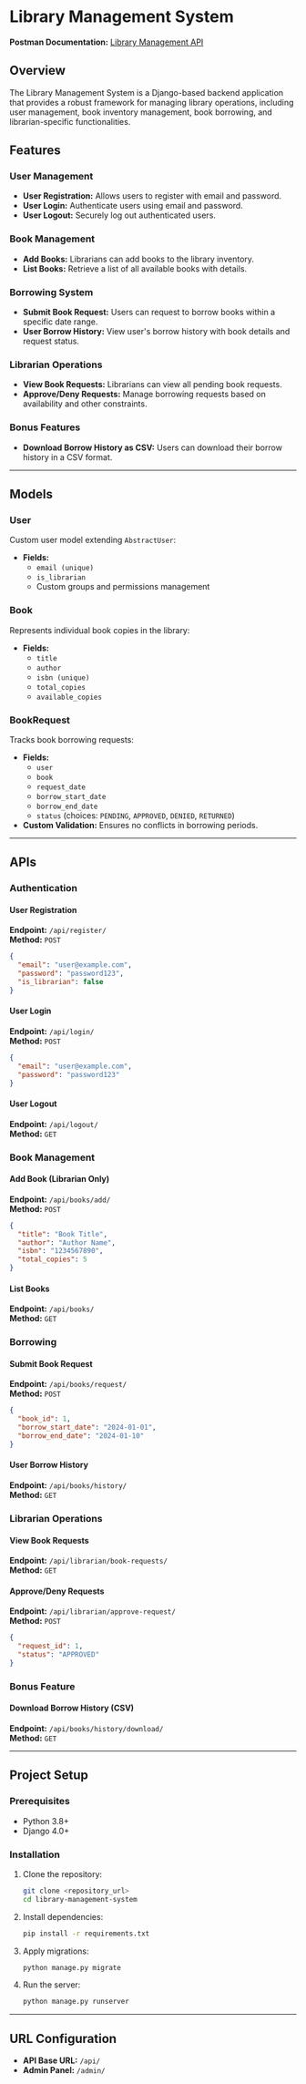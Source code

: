 # Library Management System

**Postman Documentation:** [Library Management API](https://documenter.getpostman.com/view/38648191/2sAYBd88Zd)

## Overview

The Library Management System is a Django-based backend application that provides a robust framework for managing library operations, including user management, book inventory management, book borrowing, and librarian-specific functionalities.

## Features

### User Management

- **User Registration:** Allows users to register with email and password.
- **User Login:** Authenticate users using email and password.
- **User Logout:** Securely log out authenticated users.

### Book Management

- **Add Books:** Librarians can add books to the library inventory.
- **List Books:** Retrieve a list of all available books with details.

### Borrowing System

- **Submit Book Request:** Users can request to borrow books within a specific date range.
- **User Borrow History:** View user's borrow history with book details and request status.

### Librarian Operations

- **View Book Requests:** Librarians can view all pending book requests.
- **Approve/Deny Requests:** Manage borrowing requests based on availability and other constraints.

### Bonus Features

- **Download Borrow History as CSV:** Users can download their borrow history in a CSV format.

---

## Models

### User

Custom user model extending `AbstractUser`:

- **Fields:**
  - `email (unique)`
  - `is_librarian`
  - Custom groups and permissions management

### Book

Represents individual book copies in the library:

- **Fields:**
  - `title`
  - `author`
  - `isbn (unique)`
  - `total_copies`
  - `available_copies`

### BookRequest

Tracks book borrowing requests:

- **Fields:**
  - `user`
  - `book`
  - `request_date`
  - `borrow_start_date`
  - `borrow_end_date`
  - `status` (choices: `PENDING`, `APPROVED`, `DENIED`, `RETURNED`)
- **Custom Validation:** Ensures no conflicts in borrowing periods.

---

## APIs

### Authentication

#### User Registration

**Endpoint:** `/api/register/`  
**Method:** `POST`

```json
{
  "email": "user@example.com",
  "password": "password123",
  "is_librarian": false
}
```

#### User Login

**Endpoint:** `/api/login/`  
**Method:** `POST`

```json
{
  "email": "user@example.com",
  "password": "password123"
}
```

#### User Logout

**Endpoint:** `/api/logout/`  
**Method:** `GET`

### Book Management

#### Add Book (Librarian Only)

**Endpoint:** `/api/books/add/`  
**Method:** `POST`

```json
{
  "title": "Book Title",
  "author": "Author Name",
  "isbn": "1234567890",
  "total_copies": 5
}
```

#### List Books

**Endpoint:** `/api/books/`  
**Method:** `GET`

### Borrowing

#### Submit Book Request

**Endpoint:** `/api/books/request/`  
**Method:** `POST`

```json
{
  "book_id": 1,
  "borrow_start_date": "2024-01-01",
  "borrow_end_date": "2024-01-10"
}
```

#### User Borrow History

**Endpoint:** `/api/books/history/`  
**Method:** `GET`

### Librarian Operations

#### View Book Requests

**Endpoint:** `/api/librarian/book-requests/`  
**Method:** `GET`

#### Approve/Deny Requests

**Endpoint:** `/api/librarian/approve-request/`  
**Method:** `POST`

```json
{
  "request_id": 1,
  "status": "APPROVED"
}
```

### Bonus Feature

#### Download Borrow History (CSV)

**Endpoint:** `/api/books/history/download/`  
**Method:** `GET`

---

## Project Setup

### Prerequisites

- Python 3.8+
- Django 4.0+

### Installation

1. Clone the repository:
   ```bash
   git clone <repository_url>
   cd library-management-system
   ```
2. Install dependencies:
   ```bash
   pip install -r requirements.txt
   ```
3. Apply migrations:
   ```bash
   python manage.py migrate
   ```
4. Run the server:
   ```bash
   python manage.py runserver
   ```

---

## URL Configuration

- **API Base URL:** `/api/`
- **Admin Panel:** `/admin/`
